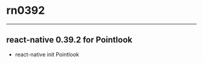 # rn0392
-----------------------
react-native 0.39.2 for Pointlook
-----------------------
- react-native init Pointlook

